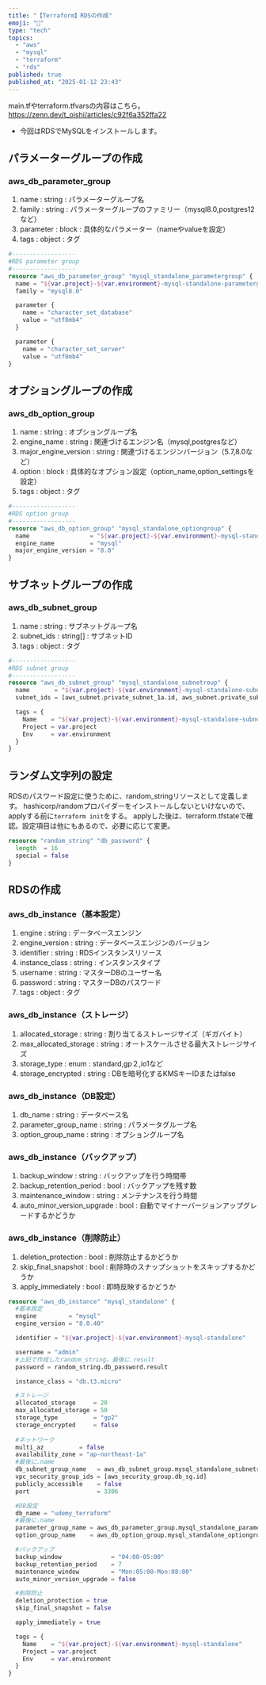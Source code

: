 ```yaml
---
title: "【Terraform】RDSの作成"
emoji: "💭"
type: "tech"
topics:
  - "aws"
  - "mysql"
  - "terraform"
  - "rds"
published: true
published_at: "2025-01-12 23:43"
---
```


main.tfやterraform.tfvarsの内容はこちら。
https://zenn.dev/t_oishi/articles/c92f6a352ffa22

- 今回はRDSでMySQLをインストールします。

## パラメーターグループの作成
### aws_db_parameter_group
1. name : string : パラメーターグループ名
2. family : string : パラメーターグループのファミリー（mysql8.0,postgres12など）
3. parameter : block : 具体的なパラメーター（nameやvalueを設定）
5. tags : object : タグ

```HCL:rds.tf
#------------------
#RDS parameter group
#------------------
resource "aws_db_parameter_group" "mysql_standalone_parametergroup" {
  name = "${var.project}-${var.environment}-mysql-standalone-parametergroup"
  family = "mysql8.0"

  parameter {
    name = "character_set_database"
    value = "utf8mb4"
  }

  parameter {
    name = "character_set_server"
    value = "utf8mb4"
}
```

## オプショングループの作成
### aws_db_option_group
1. name : string : オプショングループ名
2. engine_name : string : 関連づけるエンジン名（mysql,postgresなど）
3. major_engine_version : string : 関連づけるエンジンバージョン（5.7,8.0など）
4. option : block : 具体的なオプション設定（option_name,option_settingsを設定）
5. tags : object : タグ

```HCL:rds.tf
#------------------
#RDS option group
#------------------
resource "aws_db_option_group" "mysql_standalone_optiongroup" {
  name                 = "${var.project}-${var.environment}-mysql-standalone-optiongroup"
  engine_name          = "mysql"
  major_engine_version = "8.0"
}
```

## サブネットグループの作成
### aws_db_subnet_group
1. name : string : サブネットグループ名
2. subnet_ids : string[] : サブネットID
3. tags : object : タグ

```HCL:rds.tf
#------------------
#RDS subnet group
#------------------
resource "aws_db_subnet_group" "mysql_standalone_subnetroup" {
  name       = "${var.project}-${var.environment}-mysql-standalone-subnetgroup"
  subnet_ids = [aws_subnet.private_subnet_1a.id, aws_subnet.private_subnet_1c.id]

  tags = {
    Name    = "${var.project}-${var.environment}-mysql-standalone-subnetgroup"
    Project = var.project
    Env     = var.environment
  }
}
```

## ランダム文字列の設定
RDSのパスワード設定に使うために、random_stringリソースとして定義します。
hashicorp/randomプロバイダーをインストールしないといけないので、applyする前に`terraform init`をする。
applyした後は、terraform.tfstateで確認。設定項目は他にもあるので、必要に応じて変更。

```HCL:rds.tf
resource "random_string" "db_password" {
  length  = 16
  special = false
}
```

## RDSの作成
### aws_db_instance（基本設定）
1. engine : string : データベースエンジン
2. engine_version : string : データベースエンジンのバージョン
3. identifier : string : RDSインスタンスリソース
4. instance_class : string : インスタンスタイプ
5. username : string : マスターDBのユーザー名
6. password : string : マスターDBのパスワード
7. tags : object : タグ
### aws_db_instance（ストレージ）
1. allocated_storage : string : 割り当てるストレージサイズ（ギガバイト）
2. max_allocated_storage : string : オートスケールさせる最大ストレージサイズ
3. storage_type : enum : standard,gp２,io1など
4. storage_encrypted : string : DBを暗号化するKMSキーIDまたはfalse
### aws_db_instance（DB設定）
1. db_name : string : データベース名
2. parameter_group_name : string : パラメータグループ名
3. option_group_name : string : オプショングループ名
### aws_db_instance（バックアップ）
1. backup_window : string : バックアップを行う時間帯
2. backup_retention_period : bool : バックアップを残す数
3. maintenance_window : string : メンテナンスを行う時間
4. auto_minor_version_upgrade : bool : 自動でマイナーバージョンアップグレードするかどうか
### aws_db_instance（削除防止）
1. deletion_protection : bool : 削除防止するかどうか
2. skip_final_snapshot : bool : 削除時のスナップショットをスキップするかどうか
3. apply_immediately : bool : 即時反映するかどうか

```HCL:rds.tf
resource "aws_db_instance" "mysql_standalone" {
  #基本設定
  engine         = "mysql"
  engine_version = "8.0.40"

  identifier = "${var.project}-${var.environment}-mysql-standalone"

  username = "admin"
  #上記で作成したrandom_string。最後に.result
  password = random_string.db_password.result

  instance_class = "db.t3.micro"

  #ストレージ
  allocated_storage     = 20
  max_allocated_storage = 50
  storage_type          = "gp2"
  storage_encrypted     = false
  
  #ネットワーク
  multi_az          = false
  availability_zone = "ap-northeast-1a"
  #最後に.name
  db_subnet_group_name   = aws_db_subnet_group.mysql_standalone_subnetroup.name
  vpc_security_group_ids = [aws_security_group.db_sg.id]
  publicly_accessible    = false
  port                   = 3306

  #DB設定
  db_name = "udemy_terraform"
  #最後に.name
  parameter_group_name = aws_db_parameter_group.mysql_standalone_parametergroup.name
  option_group_name    = aws_db_option_group.mysql_standalone_optiongroup.name

  #バックアップ
  backup_window              = "04:00-05:00"
  backup_retention_period    = 7
  maintenance_window         = "Mon:05:00-Mon:08:00"
  auto_minor_version_upgrade = false

  #削除防止
  deletion_protection = true
  skip_final_snapshot = false

  apply_immediately = true

  tags = {
    Name    = "${var.project}-${var.environment}-mysql-standalone"
    Project = var.project
    Env     = var.environment
  }
}
```